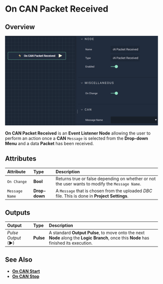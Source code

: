 # On CAN Packet Received

## Overview

![The On CAN Packet Received Node.](../../../../.gitbook/assets/oncanpacketreceived.png)

**On CAN Packet Received** is an **Event Listener Node** allowing the user to perform an action once a **CAN** `Message` is selected from the **Drop-down Menu** and a data **Packet** has been received.

## Attributes

| Attribute | Type | Description |
| :--- | :--- | :--- |
| `On Change` | **Bool** | Returns true or false depending on whether or not the user wants to modify the `Message Name`. |
| `Message Name` | **Drop-down** | A `Message` that is chosen from the uploaded _DBC_ file. This is done in **Project Settings**. |

## Outputs

| Output | Type | Description |
| :--- | :--- | :--- |
| _Pulse Output_ \(►\) | **Pulse** | A standard **Output Pulse**, to move onto the next **Node** along the **Logic Branch**, once this **Node** has finished its execution. |

## See Also

* [**On CAN Start**](oncanstart.md)
* [**On CAN Stop**](oncanstop.md)

